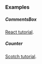 ### Examples

##### CommentsBox
[React tutorial](https://facebook.github.io/react/docs/tutorial.html).
##### Counter
[Scotch tutorial](https://scotch.io/tutorials/learning-react-getting-started-and-concepts).

